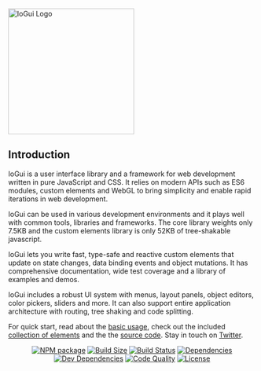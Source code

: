   <p style="margin-top:2em"><a href="https://io-gui.dev" target="_blank" rel="noopener noreferrer"><img width="256" src="https://io-gui.dev/io/images/logo/io-logo.svg" alt="IoGui Logo"></a></p>

## Introduction

IoGui is a user interface library and a framework for web development written in pure JavaScript and CSS. It relies on modern APIs such as ES6 modules, custom elements and WebGL to bring simplicity and enable rapid iterations in web development.

IoGui can be used in various development environments and it plays well with common tools, libraries and frameworks. The core library weights only 7.5KB and the custom elements library is only 52KB of tree-shakable javascript.

IoGui lets you write fast, type-safe and reactive custom elements that update on state changes, data binding events and object mutations. It has comprehensive documentation, wide test coverage and a library of examples and demos.

IoGui includes a robust UI system with menus, layout panels, object editors, color pickers, sliders and more. It can also support entire application architecture with routing, tree shaking and code splitting.

For quick start, read about the [basic usage](https://io-gui.dev/#path=docs/introduction/), check out the included [collection of elements](https://io-gui.dev/#path=demos/elements) and the the <a href="https://github.com/io-gui/io/" target="_blank">source code</a>. Stay in touch on [Twitter](https://twitter.com/io_gui_js).

<p align="center">
  <a href="https://www.npmjs.com/package/io-gui"><img src="https://img.shields.io/npm/v/io-gui.svg" alt="NPM package" /></a>
  <a href="https://bundlephobia.com/result?p=io-gui"><img src="https://badgen.net/bundlephobia/minzip/io-gui" alt="Build Size" /></a>
  <a href="https://travis-ci.org/io-gui/io"><img src="https://travis-ci.org/io-gui/io.svg?branch=dev" alt="Build Status" /></a>
  <a href="https://david-dm.org/io-gui/io"><img src="https://img.shields.io/david/io-gui/io.svg" alt="Dependencies" /></a>
  <a href="https://david-dm.org/io-gui/io?type=dev"><img src="https://img.shields.io/david/dev/io-gui/io.svg" alt="Dev Dependencies" /></a>
  <a href="https://lgtm.com/projects/g/io-gui/io/context:javascript"><img src="https://img.shields.io/lgtm/grade/javascript/g/io-gui/io.svg?label=code%20quality" alt="Code Quality" /></a>
  <a href="https://github.com/io-gui/io/blob/master/LICENSE"><img src="https://img.shields.io/npm/l/io-gui.svg" alt="License" /></a>
</p>
